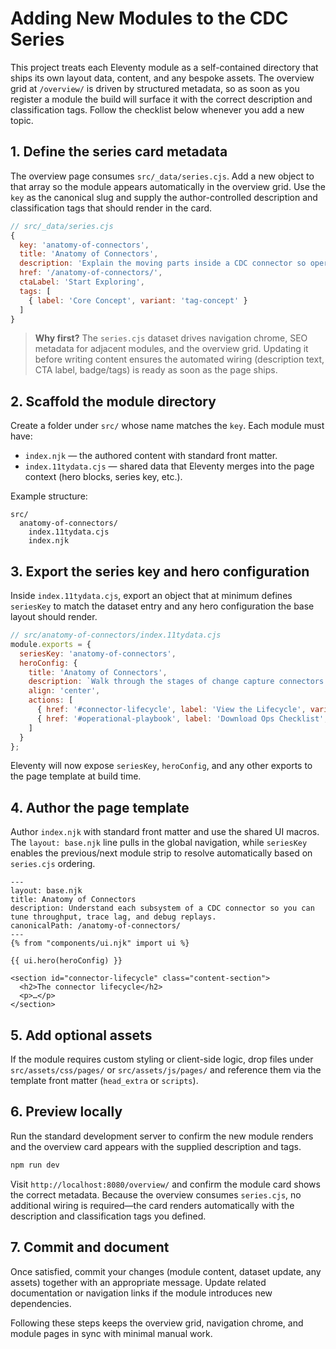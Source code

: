 # Adding New Modules to the CDC Series

This project treats each Eleventy module as a self-contained directory that ships its own layout data, content, and any bespoke assets. The overview grid at `/overview/` is driven by structured metadata, so as soon as you register a module the build will surface it with the correct description and classification tags. Follow the checklist below whenever you add a new topic.

## 1. Define the series card metadata

The overview page consumes `src/_data/series.cjs`. Add a new object to that array so the module appears automatically in the overview grid. Use the `key` as the canonical slug and supply the author-controlled description and classification tags that should render in the card.

```js
// src/_data/series.cjs
{
  key: 'anatomy-of-connectors',
  title: 'Anatomy of Connectors',
  description: 'Explain the moving parts inside a CDC connector so operators can debug sync drift confidently.',
  href: '/anatomy-of-connectors/',
  ctaLabel: 'Start Exploring',
  tags: [
    { label: 'Core Concept', variant: 'tag-concept' }
  ]
}
```

> **Why first?** The `series.cjs` dataset drives navigation chrome, SEO metadata for adjacent modules, and the overview grid. Updating it before writing content ensures the automated wiring (description text, CTA label, badge/tags) is ready as soon as the page ships.

## 2. Scaffold the module directory

Create a folder under `src/` whose name matches the `key`. Each module must have:

- `index.njk` — the authored content with standard front matter.
- `index.11tydata.cjs` — shared data that Eleventy merges into the page context (hero blocks, series key, etc.).

Example structure:

```
src/
  anatomy-of-connectors/
    index.11tydata.cjs
    index.njk
```

## 3. Export the series key and hero configuration

Inside `index.11tydata.cjs`, export an object that at minimum defines `seriesKey` to match the dataset entry and any hero configuration the base layout should render.

```js
// src/anatomy-of-connectors/index.11tydata.cjs
module.exports = {
  seriesKey: 'anatomy-of-connectors',
  heroConfig: {
    title: 'Anatomy of Connectors',
    description: `Walk through the stages of change capture connectors — from snapshotting to steady-state streams — and learn how to observe each step.`,
    align: 'center',
    actions: [
      { href: '#connector-lifecycle', label: 'View the Lifecycle', variant: 'secondary' },
      { href: '#operational-playbook', label: 'Download Ops Checklist', variant: 'ghost' }
    ]
  }
};
```

Eleventy will now expose `seriesKey`, `heroConfig`, and any other exports to the page template at build time.

## 4. Author the page template

Author `index.njk` with standard front matter and use the shared UI macros. The `layout: base.njk` line pulls in the global navigation, while `seriesKey` enables the previous/next module strip to resolve automatically based on `series.cjs` ordering.

```njk
---
layout: base.njk
title: Anatomy of Connectors
description: Understand each subsystem of a CDC connector so you can tune throughput, trace lag, and debug replays.
canonicalPath: /anatomy-of-connectors/
---
{% from "components/ui.njk" import ui %}

{{ ui.hero(heroConfig) }}

<section id="connector-lifecycle" class="content-section">
  <h2>The connector lifecycle</h2>
  <p>…</p>
</section>
```

## 5. Add optional assets

If the module requires custom styling or client-side logic, drop files under `src/assets/css/pages/` or `src/assets/js/pages/` and reference them via the template front matter (`head_extra` or `scripts`).

## 6. Preview locally

Run the standard development server to confirm the new module renders and the overview card appears with the supplied description and tags.

```bash
npm run dev
```

Visit `http://localhost:8080/overview/` and confirm the module card shows the correct metadata. Because the overview consumes `series.cjs`, no additional wiring is required—the card renders automatically with the description and classification tags you defined.

## 7. Commit and document

Once satisfied, commit your changes (module content, dataset update, any assets) together with an appropriate message. Update related documentation or navigation links if the module introduces new dependencies.

Following these steps keeps the overview grid, navigation chrome, and module pages in sync with minimal manual work.


